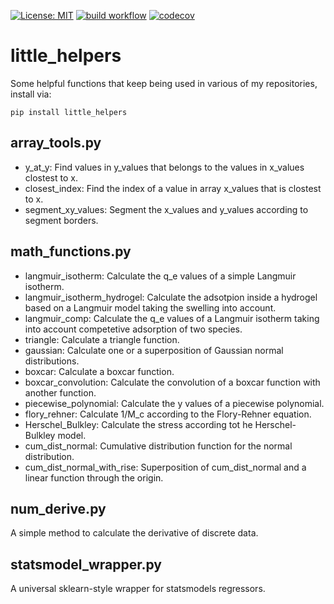[![License: MIT](https://img.shields.io/badge/License-MIT-blue.svg)](https://opensource.org/licenses/MIT)
[![build workflow](https://github.com/AlexanderSouthan/little_helpers/actions/workflows/main.yml/badge.svg)](https://github.com/AlexanderSouthan/little_helpers/actions/workflows/main.yml)
[![codecov](https://codecov.io/gh/AlexanderSouthan/little_helpers/branch/main/graph/badge.svg?token=W7O1I2YKGO)](https://codecov.io/gh/AlexanderSouthan/little_helpers)

# little_helpers
Some helpful functions that keep being used in various of my repositories, install via:
```
pip install little_helpers
```

## array_tools.py
* y_at_y: Find values in y_values that belongs to the values in x_values clostest to x.
* closest_index: Find the index of a value in array x_values that is clostest to x.
* segment_xy_values: Segment the x_values and y_values according to segment borders.

## math_functions.py
* langmuir_isotherm: Calculate the q_e values of a simple Langmuir isotherm.
* langmuir_isotherm_hydrogel: Calculate the adsotpion inside a hydrogel based on a Langmuir model taking the swelling into account.
* langmuir_comp: Calculate the q_e values of a Langmuir isotherm taking into account competetive adsorption of two species.
* triangle: Calculate a triangle function.
* gaussian: Calculate one or a superposition of Gaussian normal distributions.
* boxcar: Calculate a boxcar function.
* boxcar_convolution: Calculate the convolution of a boxcar function with another function.
* piecewise_polynomial: Calculate the y values of a piecewise polynomial.
* flory_rehner: Calculate 1/M_c according to the Flory-Rehner equation.
* Herschel_Bulkley: Calculate the stress according tot he Herschel-Bulkley model.
* cum_dist_normal: Cumulative distribution function for the normal distribution.
* cum_dist_normal_with_rise: Superposition of cum_dist_normal and a linear function through the origin.

## num_derive.py
A simple method to calculate the derivative of discrete data.

## statsmodel_wrapper.py
A universal sklearn-style wrapper for statsmodels regressors.
